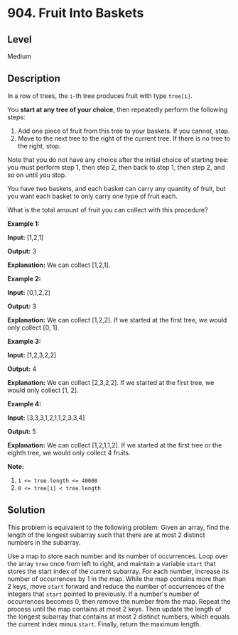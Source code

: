 # 904. Fruit Into Baskets
## Level
Medium

## Description
In a row of trees, the `i`-th tree produces fruit with type `tree[i]`.

You **start at any tree of your choice**, then repeatedly perform the following steps:

1. Add one piece of fruit from this tree to your baskets. If you cannot, stop.
2. Move to the next tree to the right of the current tree. If there is no tree to the right, stop.

Note that you do not have any choice after the initial choice of starting tree: you must perform step 1, then step 2, then back to step 1, then step 2, and so on until you stop.

You have two baskets, and each basket can carry any quantity of fruit, but you want each basket to only carry one type of fruit each.

What is the total amount of fruit you can collect with this procedure?

**Example 1:**

**Input:** [1,2,1]

**Output:** 3

**Explanation:** We can collect [1,2,1].

**Example 2:**

**Input:** [0,1,2,2]

**Output:** 3

**Explanation:** We can collect [1,2,2].
If we started at the first tree, we would only collect [0, 1].

**Example 3:**

**Input:** [1,2,3,2,2]

**Output:** 4

**Explanation:** We can collect [2,3,2,2].
If we started at the first tree, we would only collect [1, 2].

**Example 4:**

**Input:** [3,3,3,1,2,1,1,2,3,3,4]

**Output:** 5

**Explanation:** We can collect [1,2,1,1,2].
If we started at the first tree or the eighth tree, we would only collect 4 fruits.

**Note:**

1. `1 <= tree.length <= 40000`
2. `0 <= tree[i] < tree.length`

## Solution
This problem is equivalent to the following problem: Given an array, find the length of the longest subarray such that there are at most 2 distinct numbers in the subarray.

Use a map to store each number and its number of occurrences. Loop over the array `tree` once from left to right, and maintain a variable `start` that stores the start index of the current subarray. For each number, increase its number of occurrences by 1 in the map. While the map contains more than 2 keys, move `start` forward and reduce the number of occurrences of the integers that `start` pointed to previously. If a number's number of occurrences becomes 0, then remove the number from the map. Repeat the process until the map contains at most 2 keys. Then update the length of the longest subarray that contains at most 2 distinct numbers, which equals the current index minus `start`. Finally, return the maximum length.
